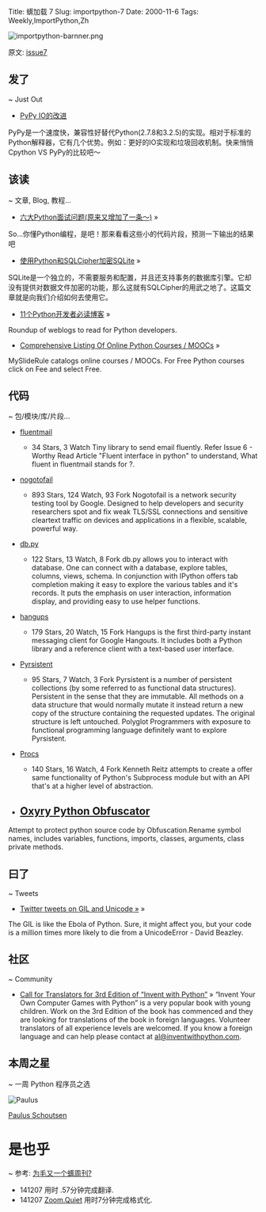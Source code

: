 Title: 蠎加载 7
Slug: importpython-7
Date: 2000-11-6
Tags: Weekly,ImportPython,Zh 

![importpython-barnner.png](http://zoomq.qiniudn.com/ZQCollection/snap/importpython-barnner.png?imageView2/2/h/80)


原文: [issue7](http://importpython.com/static/files/issue7.html)


## 发了
~ Just Out

- [PyPy IO的改进](http://morepypy.blogspot.in/2014/11/pypy-io-improvements.html)

PyPy是一个速度快，兼容性好替代Python(2.7.8和3.2.5)的实现。相对于标准的Python解释器，它有几个优势。例如：更好的IO实现和垃圾回收机制。快来悄悄Cpython VS PyPy的比较吧～

## 该读
~ 文章, Blog, 教程...

- [六大Python面试问题(原来又增加了一条～)](http://www.toptal.com/python/interview-questions) »

So...你懂Python编程，是吧！那来看看这些小的代码片段，预测一下输出的结果吧

- [使用Python和SQLCipher加密SQLite](http://charlesleifer.com/blog/encrypted-sqlite-databases-with-python-and-sqlcipher/) »

SQLite是一个独立的，不需要服务和配置，并且还支持事务的数据库引擎。它却没有提供对数据文件加密的功能，那么这就有SQLCipher的用武之地了。这篇文章就是向我们介绍如何去使用它。

- [11个Python开发者必读博客](http://codecondo.com/blogs-for-python-developers/) »

Roundup of weblogs to read for Python developers.

- [Comprehensive Listing Of Online Python Courses / MOOCs](https://www.mysliderule.com/search?term=python) »

MySlideRule catalogs online courses / MOOCs. For Free Python courses click on Fee and select Free. 

## 代码
~ 包/模块/库/片段...

- [fluentmail](https://github.com/alexandrevicenzi/fluentmail)
    - 34 Stars, 3 Watch
Tiny library to send email fluently. Refer Issue 6 - Worthy Read Article "Fluent interface in python" to understand, What fluent in fluentmail stands for ?.

- [nogotofail](https://github.com/google/nogotofail)
    - 893 Stars, 124 Watch, 93 Fork
Nogotofail is a network security testing tool by Google. Designed to help developers and security researchers spot and fix weak TLS/SSL connections and sensitive cleartext traffic on devices and applications in a flexible, scalable, powerful way.

- [db.py](https://github.com/yhat/db.py)
    - 122 Stars, 13 Watch, 8 Fork
db.py allows you to interact with database. One can connect with a database, explore tables, columns, views, schema. In conjunction with IPython offers tab completion making it easy to explore the various tables and it's records. It puts the emphasis on user interaction, information display, and providing easy to use helper functions.

- [hangups](https://github.com/tdryer/hangups)
    - 179 Stars, 20 Watch, 15 Fork
Hangups is the first third-party instant messaging client for Google Hangouts. It includes both a Python library and a reference client with a text-based user interface.

- [Pyrsistent](https://github.com/tobgu/pyrsistent)
    - 95 Stars, 7 Watch, 3 Fork
Pyrsistent is a number of persistent collections (by some referred to as functional data structures). Persistent in the sense that they are immutable. All methods on a data structure that would normally mutate it instead return a new copy of the structure containing the requested updates. The original structure is left untouched. Polyglot Programmers with exposure to functional programming language definitely want to explore Pyrsistent.

- [Procs](https://github.com/kennethreitz/procs)
    - 140 Stars, 16 Watch, 4 Fork
Kenneth Reitz attempts to create a offer same functionality of Python's Subprocess module but with an API that's at a higher level of abstraction.

- [Oxyry Python Obfuscator](http://pyob.oxyry.com/) 
    -
Attempt to protect python source code by Obfuscation.Rename symbol names, includes variables, functions, imports, classes, arguments, class private methods. 

## 曰了
~ Tweets

- [Twitter tweets on GIL and Unicode »](https://twitter.com/dabeaz/status/529606665986142209) »

The GIL is like the Ebola of Python. Sure, it might affect you, but your code is a million times more likely to die from a UnicodeError - David Beazley.

## 社区
~ Community

- [Call for Translators for 3rd Edition of “Invent with Python”](http://inventwithpython.com/blog/2014/11/03/call-for-translators-for-3rd-edition-of-invent-with-python/) »
“Invent Your Own Computer Games with Python” is a very popular book with young children. Work on the 3rd Edition of the book has commenced and they are looking for translations of the book in foreign languages. Volunteer translators of all experience levels are welcomed. If you know a foreign language and can help please contact at al@inventwithpython.com. 

## 本周之星
~ 一周 Python 程序员之选

![Paulus](https://avatars2.githubusercontent.com/u/1444314?v=2&s=100)

[Paulus Schoutsen](https://github.com/balloob)

# 是也乎
~ 参考: [为毛又一个蠎周刊?](importpython-why)


- 141207 用时 .57分钟完成翻译.
- 141207 [Zoom.Quiet](http://zoomquiet.io) 用时7分钟完成格式化.
